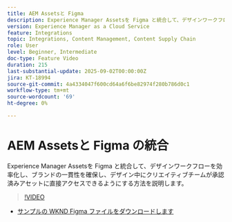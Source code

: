 ```yaml
---
title: AEM Assetsと Figma
description: Experience Manager Assetsを Figma と統合して、デザインワークフローを効率化し、ブランドの一貫性を確保し、デザイン中にクリエイティブチームが承認済みアセットに直接アクセスできるようにする方法を説明します。
version: Experience Manager as a Cloud Service
feature: Integrations
topic: Integrations, Content Management, Content Supply Chain
role: User
level: Beginner, Intermediate
doc-type: Feature Video
duration: 215
last-substantial-update: 2025-09-02T00:00:00Z
jira: KT-18994
source-git-commit: 4a4334047f600cd64a6f6be82974f280b786d0c1
workflow-type: tm+mt
source-wordcount: '69'
ht-degree: 0%

---
```



# AEM Assetsと Figma の統合

Experience Manager Assetsを Figma と統合して、デザインワークフローを効率化し、ブランドの一貫性を確保し、デザイン中にクリエイティブチームが承認済みアセットに直接アクセスできるようにする方法を説明します。

>[!VIDEO](https://video.tv.adobe.com/v/3472903/?learn=on&enablevpops)

* [サンプルの WKND Figma ファイルをダウンロードします](./assets/figma/WKND-Summer-Campaign.fig)
